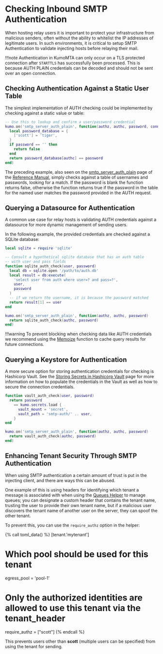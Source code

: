 # Checking Inbound SMTP Authentication

When hosting relay users it is important to protect your infrastructure from malicious senders, often without the ability to whitelist the IP addresses of legitimate users. In such environments, it is critical to setup SMTP Authentication to validate injecting hosts before relaying their mail.

!!!note
    Authentication in KumoMTA can only occur on a TLS protected connection after `STARTTLS` has successfully been processed. This is because AUTH PLAIN credentials can be decoded and should not be sent over an open connection.

## Checking Authentication Against a Static User Table

The simplest implementation of AUTH checking could be implemented by checking against a static value or table:

```lua
-- Use this to lookup and confirm a user/password credential
kumo.on('smtp_server_auth_plain', function(authz, authc, password, conn_meta)
  local password_database = {
    ['scott'] = 'tiger',
  }
  if password == '' then
    return false
  end
  return password_database[authc] == password
end)
```

The preceding example, also seen on the [smtp_server_auth_plain](../../reference/events/smtp_server_auth_plain.md) page of the [Reference Manual](../../reference/index.md), simply checks against a table of usernames and passwords, looking for a match. If the password is blank the function returns false, otherwise the function returns true if the password in the table for the named user matches the password provided in the AUTH request.

## Querying a Datasource for Authentication

A common use case for relay hosts is validating AUTH credentials against a datasource for more dynamic management of sending users.

In the following example, the provided credentials are checked against a SQLite database:

```lua
local sqlite = require 'sqlite'

-- Consult a hypothetical sqlite database that has an auth table
-- with user and pass fields
function sqlite_auth_check(user, password)
  local db = sqlite.open '/path/to/auth.db'
  local result = db:execute(
    'select user from auth where user=? and pass=?',
    user,
    password
  )
  -- if we return the username, it is because the password matched
  return result[1] == user
end

kumo.on('smtp_server_auth_plain', function(authz, authc, password)
  return sqlite_auth_check(authc, password)
end)
```

!!!warning
    To prevent blocking when checking data like AUTH credentials we recommend using the [Memoize](../../reference/kumo/memoize.md) function to cache query results for future connections.

## Querying a Keystore for Authentication

A more secure option for storing authentication credentials for checking is Hashicorp Vault. See the [Storing Secrets in Hashicorp Vault](./hashicorp_vault.md) page for more information on how to populate the credentials in the Vault as well as how to secure the connection credentials.

```lua
function vault_auth_check(user, password)
  return password
    == kumo.secrets.load {
      vault_mount = 'secret',
      vault_path = 'smtp-auth/' .. user,
    }
end

kumo.on('smtp_server_auth_plain', function(authz, authc, password)
  return vault_auth_check(authc, password)
end)
```

## Enhancing Tenant Security Through SMTP Authentication

When using SMTP authentication a certain amount of trust is put in the injecting client, and there are ways this can be abused.

One example of this is using headers for identifying which tenant a message is associated with when using the [Queues Helper](../configuration/queuemanagement.md#using-the-queues-helper) to manage queues; you can designate a custom header that contains the tenant name, trusting the user to provide their own tenant name, but if a malicious user discovers the tenant name of another user on the server, they can spoof the other tenant.

To prevent this, you can use the `require_authz` option in the helper:

{% call toml_data() %}
[tenant.'mytenant']
# Which pool should be used for this tenant
egress_pool = 'pool-1'

# Only the authorized identities are allowed to use this tenant via the tenant_header
require_authz = ["scott"]
{% endcall %}

This prevents users other than **scott** (multiple users can be specified) from using the tenant for sending.
